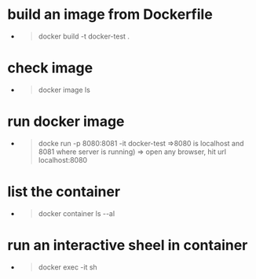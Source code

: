 # build an image from Dockerfile
- > docker build -t docker-test .

# check image
- > docker image ls

# run docker image 
- > docke run -p 8080:8081 -it docker-test
=>8080 is localhost and 8081 where server is running)
=> open any browser, hit url localhost:8080 

# list the container
- > docker container ls --al

# run an interactive sheel in container
- >  docker exec -it  sh